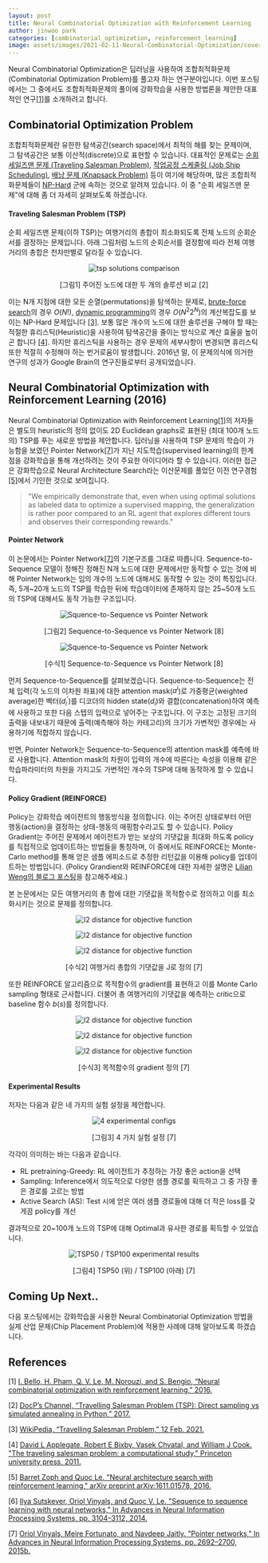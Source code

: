 ```yaml
---
layout: post
title: Neural Combinatorial Optimization with Reinforcement Learning
author: jinwoo park
categories: [combinatorial_optimization, reinforcement_learning]
image: assets/images/2021-02-11-Neural-Combinatorial-Optimization/cover.png
---
```


Neural Combinatorial Optimization은 딥러닝을 사용하여 조합최적화문제(Combinatorial Optimization Problem)를 풀고자 하는 연구분야입니다. 이번 포스팅에서는 그 중에서도 조합최적화문제의 풀이에 강화학습을 사용한 방법론을 제안한 대표적인 연구[[1]](#ref-1)를 소개하려고 합니다.

## Combinatorial Optimization Problem

조합최적화문제란 유한한 탐색공간(search space)에서 최적의 해를 찾는 문제이며, 그 탐색공간은 보통 이산적(discrete)으로 표현할 수 있습니다. 대표적인 문제로는 [순회 세일즈맨 문제 (Traveling Salesman Problem)](https://en.wikipedia.org/wiki/Travelling_salesman_problem), [작업공정 스케줄링 (Job Ship Scheduling)](https://en.wikipedia.org/wiki/Job_shop_scheduling), [배낭 문제 (Knapsack Problem)](https://en.wikipedia.org/wiki/Knapsack_problem) 등이 여기에 해당하며, 많은 조합최적화문제들이 [NP-Hard](https://en.wikipedia.org/wiki/NP-hardness) 군에 속하는 것으로 알려져 있습니다. 이 중 "순회 세일즈맨 문제"에 대해 좀 더 자세히 살펴보도록 하겠습니다.

#### Traveling Salesman Problem (TSP)

순회 세일즈맨 문제(이하 TSP)는 여행거리의 총합이 최소화되도록 전체 노드의 순회순서를 결정하는 문제입니다. 아래 그림처럼 노드의 순회순서를 결정함에 따라 전체 여행거리의 총합은 천차만별로 달라질 수 있습니다.

<figure class="image" style="align: center;">
<p align="center">
  <img src="/assets/images/2021-02-11-Neural-Combinatorial-Optimization/tsp.png" alt="tsp solutions comparison">
  <figcaption style="text-align: center;">[그림1] 주어진 노드에 대한 두 개의 솔루션 비교 [2]</figcaption>
</p>
</figure>

이는 N개 지점에 대한 모든 순열(permutations)을 탐색하는 문제로, [brute-force search](https://en.wikipedia.org/wiki/Brute-force_search)의 경우 $O(N!)$, [dynamic programming](https://en.wikipedia.org/wiki/Held%E2%80%93Karp_algorithm)의 경우 $O(N^2 2^N)$의 계산복잡도를 보이는 NP-Hard 문제입니다 [[3]](#ref-3). 보통 많은 개수의 노드에 대한 솔루션을 구해야 할 때는 적절한 휴리스틱(Heuristic)을 사용하여 탐색공간을 줄이는 방식으로 계산 효율을 높이곤 합니다 [[4]](#ref-4). 하지만 휴리스틱을 사용하는 경우 문제의 세부사항이 변경되면 휴리스틱 또한 적절히 수정해야 하는 번거로움이 발생합니다. 2016년 말, 이 문제의식에 의거한 연구의 성과가 Google Brain의 연구진들로부터 공개되었습니다.

## Neural Combinatorial Optimization with Reinforcement Learning (2016)

Neural Combinatorial Optimization with Reinforcement Learning[[1]](#ref-1)의 저자들은 별도의 heuristic의 정의 없이도 2D Euclidean graphs로 표현된 (최대 100개 노드의) TSP를 푸는 새로운 방법을 제안합니다. 딥러닝을 사용하여 TSP 문제의 학습이 가능함을 보였던 Pointer Network[[7]](#ref-7)가 지닌 지도학습(supervised learning)의 한계점을 강화학습을 통해 개선하려는 것이 주요한 아이디어라 할 수 있습니다. 이러한 접근은 강화학습으로 Neural Architecture Search라는 이산문제를 풀었던 이전 연구경험[[5]](#ref-5)에서 기인한 것으로 보여집니다.

> "We empirically demonstrate that, even when using optimal solutions as labeled data to optimize a supervised mapping, the generalization is rather poor compared to an RL agent that explores different tours and observes their corresponding rewards."

#### Pointer Network

이 논문에서는 Pointer Network[[7]](#ref-7)의 기본구조를 그대로 따릅니다. Sequence-to-Sequence 모델이 정해진 정해진 N개 노드에 대한 문제에서만 동작할 수 있는 것에 비해 Pointer Network는 임의 개수의 노드에 대해서도 동작할 수 있는 것이 특징입니다. 즉, 5개~20개 노드의 TSP를 학습한 뒤에 학습데이터에 존재하지 않는 25~50개 노드의 TSP에 대해서도 동작 가능한 구조입니다.

<figure class="image" style="align: center;">
<p align="center">
  <img src="/assets/images/2021-02-11-Neural-Combinatorial-Optimization/pointer_network_1.png" alt="Squence-to-Sequence vs Pointer Network">
  <figcaption style="text-align: center;">[그림2] Sequence-to-Sequence vs Pointer Network [8]</figcaption>
</p>
</figure>

<figure class="image" style="align: center;">
<p align="center">
  <img src="/assets/images/2021-02-11-Neural-Combinatorial-Optimization/pointer_network_2.png" alt="Squence-to-Sequence vs Pointer Network">
  <figcaption style="text-align: center;">[수식1] Sequence-to-Sequence vs Pointer Network [8]</figcaption>
</p>
</figure>

먼저 Sequence-to-Sequence를 살펴보겠습니다. Sequence-to-Sequence는 전체 입력(각 노드의 이차원 좌표)에 대한 attention mask($a^i$)로 가중평균(weighted average)한 벡터($d_i^{\prime}$)를 디코더의 hidden state($d_i$)와 결합(concatenation)하여 예측에 사용하고 또한 다음 스텝의 입력으로 넣어주는 구조입니다. 이 구조는 고정된 크기의 출력을 내보내기 때문에 출력(예측해야 하는 카테고리)의 크기가 가변적인 경우에는 사용하기에 적합하지 않습니다.

반면, Pointer Network는 Sequence-to-Sequence의 attention mask를 예측에 바로 사용합니다. Attention mask의 차원이 입력의 개수에 따른다는 속성을 이용해 같은 학습파라미터의 차원을 가지고도 가변적인 개수의 TSP에 대해 동작하게 할 수 있습니다.

#### Policy Gradient (REINFORCE)

Policy는 강화학습 에이전트의 행동방식을 정의합니다. 이는 주어진 상태로부터 어떤 행동(action)을 결정하는 상태-행동의 매핑함수라고도 할 수 있습니다. Policy Gradient는 주어진 문제에서 에이전트가 받는 보상의 기댓값을 최대화 하도록 policy를 직접적으로 업데이트하는 방법들을 통칭하며, 이 중에서도 REINFORCE는 Monte-Carlo method를 통해 얻은 샘플 에피소드로 추정한 리턴값을 이용해 policy를 업데이트하는 방법입니다. (Policy Grandient와 REINFORCE에 대한 자세한 설명은 [Lilian Weng의 블로그 포스팅](https://lilianweng.github.io/lil-log/2018/04/08/policy-gradient-algorithms.html)을 참고해주세요.)

본 논문에서는 모든 여행거리의 총 합에 대한 기댓값을 목적함수로 정의하고 이를 최소화시키는 것으로 문제를 정의합니다.

<figure class="image" style="align: center;">
<p align="center">
  <img src="/assets/images/2021-02-11-Neural-Combinatorial-Optimization/nco_objective.png" alt="l2 distance for objective function">
</p>
</figure>

<figure class="image" style="align: center;">
<p align="center">
  <img src="/assets/images/2021-02-11-Neural-Combinatorial-Optimization/nco_form_2.png" alt="l2 distance for objective function">
</p>
</figure>

<figure class="image" style="align: center;">
<p align="center">
  <img src="/assets/images/2021-02-11-Neural-Combinatorial-Optimization/nco_form_3.png" alt="l2 distance for objective function">
  <figcaption style="text-align: center;">[수식2] 여행거리 총합의 기댓값을 J로 정의 [7]</figcaption>
</p>
</figure>

또한 REINFORCE 알고리즘으로 목적함수의 gradient를 표현하고 이를 Monte Carlo sampling 형태로 근사합니다. 더불어 총 여행거리의 기댓값을 예측하는 critic으로 baseline 함수 $b(s)$를 정의합니다.

<figure class="image" style="align: center;">
<p align="center">
  <img src="/assets/images/2021-02-11-Neural-Combinatorial-Optimization/nco_form_4.png" alt="l2 distance for objective function">
</p>
</figure>

<figure class="image" style="align: center;">
<p align="center">
  <img src="/assets/images/2021-02-11-Neural-Combinatorial-Optimization/nco_form_4_2.png" alt="l2 distance for objective function">
</p>
</figure>

<figure class="image" style="align: center;">
<p align="center">
  <img src="/assets/images/2021-02-11-Neural-Combinatorial-Optimization/nco_form_5.png" alt="l2 distance for objective function">
  <figcaption style="text-align: center;">[수식3] 목적함수의 gradient 정의 [7]</figcaption>
</p>
</figure>

#### Experimental Results

저자는 다음과 같은 네 가지의 실험 설정을 제안합니다.

<figure class="image" style="align: center;">
<p align="center">
  <img src="/assets/images/2021-02-11-Neural-Combinatorial-Optimization/experiment_config.png" alt="4 experimental configs">
</p>
  <figcaption style="text-align: center;">[그림3] 4 가지 실험 설정 [7]</figcaption>
</figure>

각각이 의미하는 바는 다음과 같습니다.

* RL pretraining-Greedy: RL 에이전트가 추정하는 가장 좋은 action을 선택
* Sampling: Inference에서 의도적으로 다양한 샘플 경로를 획득하고 그 중 가장 좋은 경로를 고르는 방법
* Active Search (AS): Test 시에 얻은 여러 샘플 경로들에 대해 더 작은 loss를 갖게끔 policy를 개선

결과적으로 20~100개 노드의 TSP에 대해 Optimal과 유사한 경로를 획득할 수 있었습니다.

<figure class="image" style="align: center;">
<p align="center">
  <img src="/assets/images/2021-02-11-Neural-Combinatorial-Optimization/nco_result.png" alt="TSP50 / TSP100 experimental results">
</p>
  <figcaption style="text-align: center;">[그림4] TSP50 (위) / TSP100 (아래) [7]</figcaption>
</figure>

## Coming Up Next..

다음 포스팅에서는 강화학습을 사용한 Neural Combinatorial Optimization 방법을 실제 산업 문제(Chip Placement Problem)에 적용한 사례에 대해 알아보도록 하겠습니다.


## References

<a name="ref-1">[1]</a>  [I. Bello, H. Pham, Q. V. Le, M. Norouzi, and S. Bengio, “Neural combinatorial optimization with reinforcement learning,” 2016.](https://arxiv.org/abs/1611.09940)

<a name="ref-2">[2]</a>  [DocP’s Channel, “Travelling Salesman Problem (TSP): Direct sampling vs simulated annealing in Python,” 2017.](https://youtu.be/2iBR8v2i0pM)

<a name="ref-3">[3]</a>  [WikiPedia, “Travelling Salesman Problem,” 12 Feb. 2021.](https://en.wikipedia.org/wiki/Travelling_salesman_problem#Exact_algorithms)

<a name="ref-4">[4]</a>  [David L Applegate, Robert E Bixby, Vasek Chvatal, and William J Cook. "The traveling salesman problem: a computational study," Princeton university press, 2011.](https://www.jstor.org/stable/j.ctt7s8xg)

<a name="ref-5">[5]</a>  [Barret Zoph and Quoc Le. "Neural architecture search with reinforcement learning," arXiv preprint arXiv:1611.01578, 2016.](https://arxiv.org/abs/1611.01578)

<a name="ref-6">[6]</a>  [Ilya Sutskever, Oriol Vinyals, and Quoc V. Le. "Sequence to sequence learning with neural networks," In Advances in Neural Information Processing Systems, pp. 3104–3112, 2014.](https://dl.acm.org/doi/10.5555/2969033.2969173)

<a name="ref-7">[7]</a>  [Oriol Vinyals, Meire Fortunato, and Navdeep Jaitly. "Pointer networks," In Advances in Neural Information Processing Systems, pp. 2692–2700, 2015b.](https://proceedings.neurips.cc/paper/2015/file/29921001f2f04bd3baee84a12e98098f-Paper.pdf)